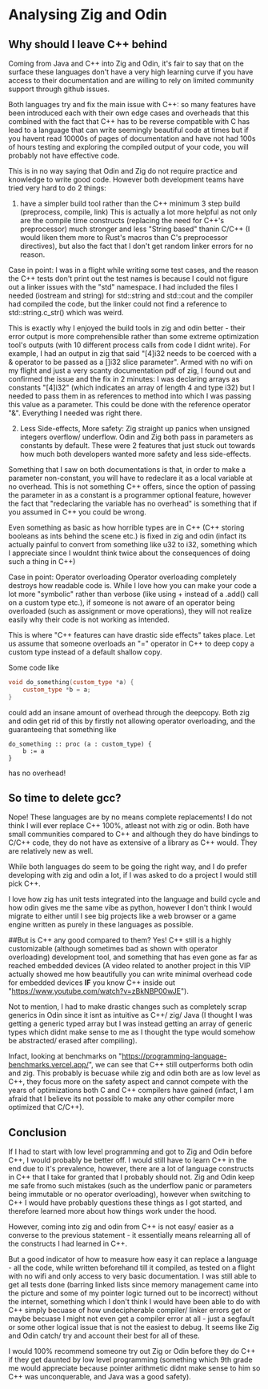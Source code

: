 # Analysing Zig and Odin

## Why should I leave C++ behind
Coming from Java and C++ into Zig and Odin, it's fair to say that on the surface these languages don't have a very high learning curve if you have access to their documentation and are willing to rely on limited community support through github issues. 

Both languages try and fix the main issue with C++: so many features have been introduced each with their own edge cases and overheads that this combined with the fact that C++ has to be reverse compatible with C has lead to a language that can write seemingly beautiful code at times but if you havent read 10000s of pages of documentation and have not had 100s of hours testing and exploring the compiled output of your code, you will probably not have effective code. 

This is in no way saying that Odin and Zig do not require practice and knowledge to write good code. However both development teams have tried very hard to do 2 things:

1) have a simpler build tool rather than the C++ minimum 3 step build (preprocess, compile, link)
This is actually a lot more helpful as not only are the compile time constructs (replacing the need for C++'s preprocessor) much stronger and less "String based" thanin C/C++ (I would liken them more to Rust's macros than C's preprocessor directives), but also the fact that I don't get random linker errors for no reason. 

Case in point: I was in a flight while writing some test cases, and the reason the C++ tests don't print out the test names is because I could not figure out a linker issues with the "std" namespace. I had included the files I needed (iostream and string) for std::string and std::cout and the compiler had compiled the code, but the linker could not find a reference to std::string.c_str() which was weird. 

This is exactly why I enjoyed the build tools in zig and odin better - their error output is more comprehensible rather than some extreme optimization tool's outputs (with 10 different process calls from code I didnt write). For example, I had an output in zig that said "[4]i32 needs to be coerced with a & operator to be passed as a []i32 slice parameter". Armed with no wifi on my flight and just a very scanty documentation pdf of zig, I found out and confirmed the issue and the fix in 2 minutes:
I was declaring arrays as constants "[4]i32" (which indicates an array of length 4 and type i32) but I needed to pass them in as references to method into which I was passing this value as a parameter. This could be done with the reference operator "&". Everything I needed was right there. 

2) Less Side-effects, More safety:
Zig straight up panics when unsigned integers overflow/ underflow. Odin and Zig both pass in parameters as constants by default. These were 2 features that just stuck out towards how much both developers wanted more safety and less side-effects. 

Something that I saw on both documentations is that, in order to make a parameter non-constant, you will have to redeclare it as a local variable at no overhead. This is not something C++ offers, since the option of passing the parameter in as a constant is a programmer optional feature, however the fact that "redeclaring the variable has no overhead" is something that if you assumed in C++ you could be wrong. 

Even something as basic as how horrible types are in C++ (C++ storing booleans as ints behind the scene etc.) is fixed in zig and odin (infact its actually painful to convert from something like u32 to i32, something which I appreciate since I wouldnt think twice about the consequences of doing such a thing in C++)

Case in point: Operator overloading
Operator overloading completely destroys how readable code is. While I love how you can make your code a lot more "symbolic" rather than verbose (like using + instead of a .add() call on a custom type etc.), if someone is not aware of an operator being overloaded (such as assignment or move operations), they will not realize easily why their code is not working as intended. 

This is where "C++ features can have drastic side effects" takes place. Let us assume that someone overloads an "=" operator in C++ to deep copy a custom type instead of a default shallow copy. 

Some code like
```c++
void do_something(custom_type *a) {
    custom_type *b = a;
}
```

could add an insane amount of overhead through the deepcopy. Both zig and odin get rid of this by firstly not allowing operator overloading, and the guaranteeing that something like
```odin
do_something :: proc (a : custom_type) {
    b := a
}
```
has no overhead!


## So time to delete gcc?

Nope! These languages are by no means complete replacements! I do not think I will ever replace C++ 100%, atleast not with zig or odin. Both have small communities compared to C++ and although they do have bindings to C/C++ code, they do not have as extensive of a library as C++ would. They are relatively new as well. 

While both languages do seem to be going the right way, and I do prefer developing with zig and odin a lot, if I was asked to do a project I would still pick C++.

I love how zig has unit tests integrated into the language and build cycle and how odin gives me the same vibe as python, however I don't think I would migrate to either until I see big projects like a web browser or a game engine written as purely in these languages as possible. 

##But is C++ any good compared to them?
Yes! C++ still is a highly customizable (although sometimes bad as shown with operator overloading) development tool, and something that has even gone as far as reached embedded devices (A video related to another project in this VIP actually showed me how beautifully you can write minimal overhead code for embedded devices **IF** you know C++ inside out  "https://www.youtube.com/watch?v=zBkNBP00wJE").

Not to mention, I had to make drastic changes such as completely scrap generics in Odin since it isnt as intuitive as C++/ zig/ Java (I thought I was getting a generic typed array but I was instead getting an array of generic types which didnt make sense to me as I thought the type would somehow be abstracted/ erased after compiling). 

Infact, looking at benchmarks on "https://programming-language-benchmarks.vercel.app/", we can see that C++ still outperforms both odin and zig. This probably is becuase while zig and odin both are as low level as C++, they focus more on the safety aspect and cannot compete with the years of optimizations both C and C++ compilers have gained (infact, I am afraid that I believe its not possible to make any other compiler more optimized that C/C++).

## Conclusion
If I had to start with low level programming and got to Zig and Odin before C++, I would probably be better off. I would still have to learn C++ in the end due to it's prevalence, however, there are a lot of language constructs in C++ that I take for granted that I probably should not. Zig and Odin keep me safe fromo such mistakes (such as the underflow panic or parameters being immutable or no operator overloading), however when switching to C++ I would have probably questions these things as I got started, and therefore learned more about how things work under the hood. 

However, coming into zig and odin from C++ is not easy/ easier as a converse to the previous statement - it essentially means relearning all of the constructs I had learned in C++.

But a good indicator of how to measure how easy it can replace a language - all the code, while written beforehand till it compiled, as tested on a flight with no wifi and only access to very basic documentation. I was still able to get all tests done (barring linked lists since memory management came into the picture and some of my pointer logic turned out to be incorrect) without the internet, something which I don't think I would have been able to do with C++ simply becuase of how undecipherable compiler/ linker errors get or maybe becuase I might not even get a compiler error at all - just a segfault or some other logical issue that is not the easiest to debug. It seems like Zig and Odin catch/ try and account their best for all of these. 

I would 100% recommend someone try out Zig or Odin before they do C++ if they get daunted by low level programming (something which 9th grade me would appreciate because pointer arithmetic didnt make sense to him so C++ was unconquerable, and Java was a good safety).
